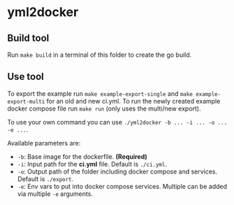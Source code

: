 # yml2docker

## Build tool
Run `make build` in a terminal of this folder to create the go build.

## Use tool
To export the example run `make example-export-single` and `make example-export-multi` for an old and new ci.yml. To run the newly created example docker compose file run `make run` (only uses the multi/new export).

To use your own command you can use `./yml2docker -b ... -i ... -o ... -e ...`.

Available parameters are:
- `-b`: Base image for the dockerfile. **(Required)**
- `-i`: Input path for the **ci.yml** file. Default is `./ci.yml`.
- `-o`: Output path of the folder including docker compose and services. Default is `./export`.
- `-e`: Env vars to put into docker compose services. Multiple can be added via multiple `-e` arguments.